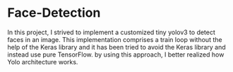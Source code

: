 # Face-Detection
In this project, I strived to implement a customized tiny yolov3 to detect faces in an image. This implementation comprises a train loop without the help of the Keras library and it has been tried to avoid the Keras library and instead use pure TensorFlow. by using this approach, I better realized how Yolo architecture works.